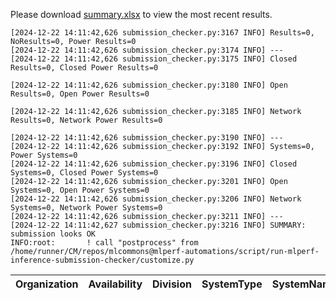 Please download [summary.xlsx](summary.xlsx) to view the most recent results. 
 ```
[2024-12-22 14:11:42,626 submission_checker.py:3167 INFO] Results=0, NoResults=0, Power Results=0
[2024-12-22 14:11:42,626 submission_checker.py:3174 INFO] ---
[2024-12-22 14:11:42,626 submission_checker.py:3175 INFO] Closed Results=0, Closed Power Results=0

[2024-12-22 14:11:42,626 submission_checker.py:3180 INFO] Open Results=0, Open Power Results=0

[2024-12-22 14:11:42,626 submission_checker.py:3185 INFO] Network Results=0, Network Power Results=0

[2024-12-22 14:11:42,626 submission_checker.py:3190 INFO] ---
[2024-12-22 14:11:42,626 submission_checker.py:3192 INFO] Systems=0, Power Systems=0
[2024-12-22 14:11:42,626 submission_checker.py:3196 INFO] Closed Systems=0, Closed Power Systems=0
[2024-12-22 14:11:42,626 submission_checker.py:3201 INFO] Open Systems=0, Open Power Systems=0
[2024-12-22 14:11:42,626 submission_checker.py:3206 INFO] Network Systems=0, Network Power Systems=0
[2024-12-22 14:11:42,626 submission_checker.py:3211 INFO] ---
[2024-12-22 14:11:42,627 submission_checker.py:3216 INFO] SUMMARY: submission looks OK
INFO:root:       ! call "postprocess" from /home/runner/CM/repos/mlcommons@mlperf-automations/script/run-mlperf-inference-submission-checker/customize.py

```

| Organization   | Availability   | Division   | SystemType   | SystemName   | Platform   | Model   | MlperfModel   | Scenario   | Result   | Accuracy   | number_of_nodes   | host_processor_model_name   | host_processors_per_node   | host_processor_core_count   | accelerator_model_name   | accelerators_per_node   | Location   | framework   | operating_system   | notes   | compliance   | errors   | version   | inferred   | has_power   | Units   | weight_data_types   |
|----------------|----------------|------------|--------------|--------------|------------|---------|---------------|------------|----------|------------|-------------------|-----------------------------|----------------------------|-----------------------------|--------------------------|-------------------------|------------|-------------|--------------------|---------|--------------|----------|-----------|------------|-------------|---------|---------------------|